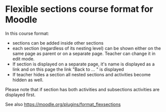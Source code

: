 # Flexible sections course format for Moodle

In this course format:

- sections can be added inside other sections
- each section (regardless of its nesting level) can be shown either on the same page as parent or on a separate page.
  Teacher can change it in edit mode.
- If section is displayed on a separate page, it's name is displayed as a link and on this  page the link "Back to ... "
  is displayed
- If teacher hides a section all nested sections and activities become hidden as well.

Please note that if section has both activities and subsections activities are displayed first.

See also https://moodle.org/plugins/format_flexsections
